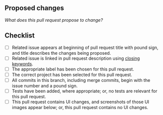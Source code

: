 ## Proposed changes

_What does this pull request propose to change?_

## Checklist

- [ ] Related issue appears at beginning of pull request title with pound sign, and title describes the changes being proposed.
- [ ] Related issue is linked in pull request description using [closing keywords](https://docs.github.com/en/issues/tracking-your-work-with-issues/linking-a-pull-request-to-an-issue#linking-a-pull-request-to-an-issue-using-a-keyword).
- [ ] The appropriate label has been chosen for this pull request.
- [ ] The correct project has been selected for this pull request.
- [ ] All commits in this branch, including merge commits, begin with the issue number and a pound sign.
- [ ] Tests have been added, where appropriate; or, no tests are relevant for this pull request.
- [ ] This pull request contains UI changes, and screenshots of those UI images appear below; or, this pull request contains no UI changes.
